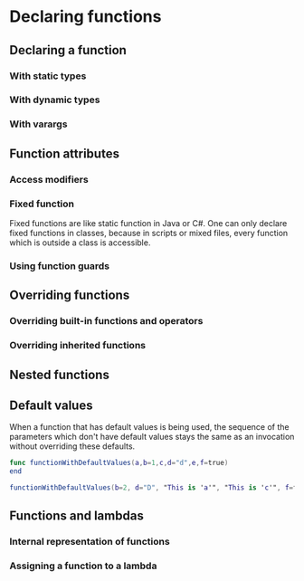 # Declaring functions

## Declaring a function

### With static types

### With dynamic types

### With varargs

## Function attributes

### Access modifiers

### Fixed function

Fixed functions are like static function in Java or C\#. One can only declare fixed functions in classes, because in scripts or mixed files, every function which is outside a class is accessible.

### Using function guards

## Overriding functions

### Overriding built-in functions and operators

### Overriding inherited functions

## Nested functions

## Default values

When a function that has default values is being used, the sequence of the parameters which don't have default values stays the same as an invocation without overriding these defaults.

```swift
func functionWithDefaultValues(a,b=1,c,d="d",e,f=true)
end

functionWithDefaultValues(b=2, d="D", "This is 'a'", "This is 'c'", f=false, "This is 'e'") 
```

## Functions and lambdas

### Internal representation of functions

### Assigning a function to a lambda

